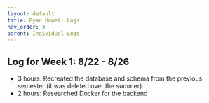 ```yaml
---
layout: default
title: Ryan Howell Logs
nav_order: 3
parent: Individual Logs
---
```

## Log for Week 1:  8/22 - 8/26      
 - 3 hours: Recreated the database and schema from the previous semester (it was deleted over the summer)
 - 2 hours: Researched Docker for the backend